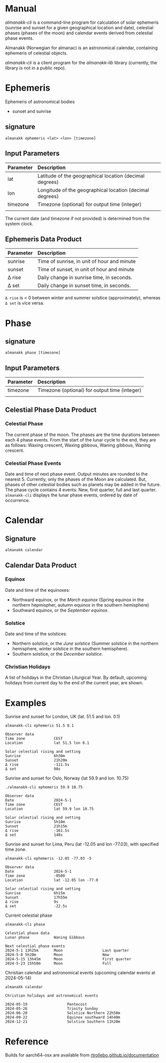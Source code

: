 # Manual

*almanakk-cli* is a command-line program for calculation of solar ephemeris (sunrise and sunset for a given geographical location and date), celestial phases (phases of the moon) and calendar events derived from celestial phase events. 

Almanakk (Norwegian for almanac) is an astronomical calendar, containing ephemeris of celestial objects.

*almanakk-cli* is a client program for the *almanakk-lib* library (currently, the library is not in a public repo). 

# Ephemeris

Ephemeris of astronomical bodies 

* sunset and sunrise

## signature

`almanakk ephemeris <lat> <lon> [timezone]`

## Input Parameters

| Parameter | Description                                              |
| :---      | :---                                                     |
| lat       | Latitude of the geographical location (decimal degrees)  |
| lon       | Longitude of the geographical location (decimal degrees) |
| timezone  | Timezone (optional) for output time (integer)            |
|           |                                                          |

The current date (and timezone if not provided) is determined from the system clock. 

## Ephemeris Data Product

| Parameter | Description                                 |
| :---      | :---                                        |
| sunrise   | Time of sunrise, in unit of hour and minute |
| sunset    | Time of sunset, in unit of hour and minute  |
| Δ rise    | Daily change in sunrise time, in seconds.   |
| Δ set     | Daily change in sunset time, in seconds.    |

`Δ rise` is < 0 between winter and summer solstice (approximately), whereas `Δ set` is vice versa.


# Phase

## signature

`almanakk phase [timezone]`

## Input Parameters

| Parameter | Description                                              |
| :---      | :---                                                     |
| timezone  | Timezone (optional) for output time (integer)            |
|           |                                                          |

## Celestial Phase Data Product

### Celestial Phase 

The current phase of the moon. The phases are the time durations between each 4 phase events. From the start of the lunar cycle to the end, they are as follows: 
Waxing crescent, Waxing gibbous, Waning gibbous, Waning crescent.

### Celestial Phase Events

Date and time of next phase event. Output minutes are rounded to the nearest 5.
Currently, only the phases of the Moon are calculated. But, phases of other celestial bodies such as planets may be added in the future.
The phase cycle contains 4 events:  New, first quarter, full and last quarter. `almanakk-cli` displays the lunar phase events, ordered by date of occurrence. 

# Calendar

## Signature

`almanakk calendar`

## Calendar Data Product

### Equinox

Date and time of the equinoxes:

* Northward equinox, or the *March equinox* (Spring equinox in the northern hepmispher, autumn equinox in the southern hemisphere)
* Southward equinox, or the *September equinox*.

### Solstice

Date and time of the solstices:

* Northern solstice, or the *June solstice* (Summer solstice in the northern hemisphere, winter solstice in the southern hemisphere).
* Southern solstice, or the *December solstice*.

### Christian Holidays

A list of holidays in the Christian Liturgical Year. By default, upcoming holidays from current day to the end of the current year, are shown. 


# Examples

Sunrise and sunset for London, UK (lat. 51.5 and lon. 0.1)

    almanakk-cli ephemeris 51.5 0.1

    Observer data
    Time zone             CEST                
    Location              lat 51.5 lon 0.1    

    Solar celestial rising and setting
    Sunrise               6h30m               
    Sunset                21h20m              
    Δ rise                -111.5s             
    Δ set                 98s 

Sunrise and sunset for Oslo, Norway (lat 59.9 and lon. 10.75)

    ./almanakk-cli ephemeris 59.9 10.75

    Observer data
    Date                  2024-5-1            
    Time zone             CEST                
    Location              lat 59.9 lon 10.75  

    Solar celestial rising and setting
    Sunrise               5h10m               
    Sunset                21h15m              
    Δ rise                -161.5s             
    Δ set                 148s  

Sunrise and sunset for  Lima, Peru (lat -12.05 and lon -77.03), with specified time zone. 

    almanakk-cli ephemeris -12.05 -77.03 -5
        
    Observer data
    Date                  2024-5-1            
    Time zone             -0500               
    Location              lat -12.05 lon -77.0

    Solar celestial rising and setting
    Sunrise               6h15m               
    Sunset                17h55m              
    Δ rise                9s                  
    Δ set                 -22.5s   

Current celestial phase

    almanakk-cli phase

    Celestial phase data
    Lunar phase           Waning Gibbous      

    Next celestial phase events
    2024-5-1 13h25m       Moon                  Last quarter        
    2024-5-8 5h20m        Moon                  New                 
    2024-5-15 13h45m      Moon                  First quarter       
    2024-5-23 15h50m      Moon                  Full

Christian calendar and astronomical events (upcoming calendar events at 2024-05-14)

    almanakk calendar

    Christian holidays and astronomical events   

    2024-05-19                  Pentecost
    2024-05-26                  Trinity Sunday
    2024-06-20                  Solstice Northern 22h50m    
    2024-09-22                  Equinox southward 14h40m    
    2024-12-21                  Solstice Southern 11h20m 

# Reference

Builds for aarch64-osx are available from [rtrollebo.github.io/documentation](https://rtrollebo.github.io/documentation/)



